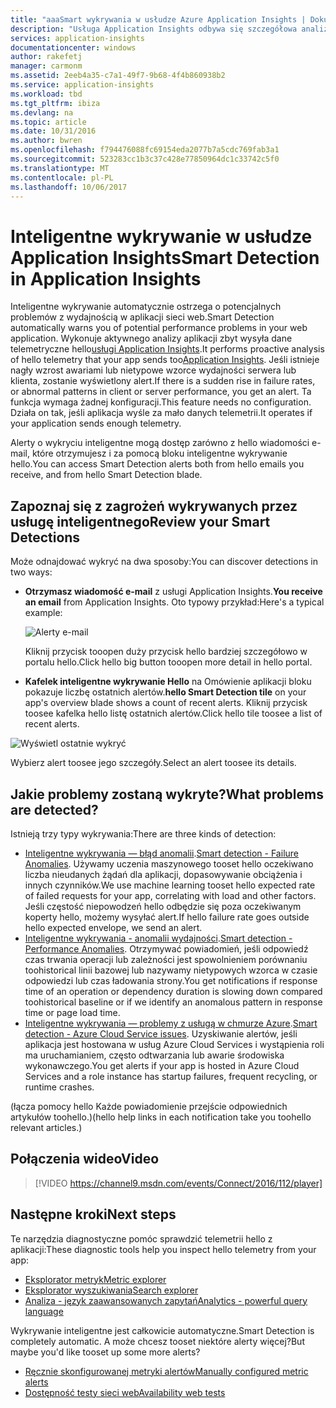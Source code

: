 ```yaml
---
title: "aaaSmart wykrywania w usłudze Azure Application Insights | Dokumentacja firmy Microsoft"
description: "Usługa Application Insights odbywa się szczegółowa analiza automatycznego dotyczących telemetrii aplikacji i ostrzega o potencjalnych problemach."
services: application-insights
documentationcenter: windows
author: rakefetj
manager: carmonm
ms.assetid: 2eeb4a35-c7a1-49f7-9b68-4f4b860938b2
ms.service: application-insights
ms.workload: tbd
ms.tgt_pltfrm: ibiza
ms.devlang: na
ms.topic: article
ms.date: 10/31/2016
ms.author: bwren
ms.openlocfilehash: f794476088fc69154eda2077b7a5cdc769fab3a1
ms.sourcegitcommit: 523283cc1b3c37c428e77850964dc1c33742c5f0
ms.translationtype: MT
ms.contentlocale: pl-PL
ms.lasthandoff: 10/06/2017
---
```

# <a name="smart-detection-in-application-insights"></a><span data-ttu-id="a139b-103">Inteligentne wykrywanie w usłudze Application Insights</span><span class="sxs-lookup"><span data-stu-id="a139b-103">Smart Detection in Application Insights</span></span>
 <span data-ttu-id="a139b-104">Inteligentne wykrywanie automatycznie ostrzega o potencjalnych problemów z wydajnością w aplikacji sieci web.</span><span class="sxs-lookup"><span data-stu-id="a139b-104">Smart Detection automatically warns you of potential performance problems in your web application.</span></span> <span data-ttu-id="a139b-105">Wykonuje aktywnego analizy aplikacji zbyt wysyła dane telemetryczne hello[usługi Application Insights](app-insights-overview.md).</span><span class="sxs-lookup"><span data-stu-id="a139b-105">It performs proactive analysis of hello telemetry that your app sends too[Application Insights](app-insights-overview.md).</span></span> <span data-ttu-id="a139b-106">Jeśli istnieje nagły wzrost awariami lub nietypowe wzorce wydajności serwera lub klienta, zostanie wyświetlony alert.</span><span class="sxs-lookup"><span data-stu-id="a139b-106">If there is a sudden rise in failure rates, or abnormal patterns in client or server performance, you get an alert.</span></span> <span data-ttu-id="a139b-107">Ta funkcja wymaga żadnej konfiguracji.</span><span class="sxs-lookup"><span data-stu-id="a139b-107">This feature needs no configuration.</span></span> <span data-ttu-id="a139b-108">Działa on tak, jeśli aplikacja wyśle za mało danych telemetrii.</span><span class="sxs-lookup"><span data-stu-id="a139b-108">It operates if your application sends enough telemetry.</span></span>

<span data-ttu-id="a139b-109">Alerty o wykryciu inteligentne mogą dostęp zarówno z hello wiadomości e-mail, które otrzymujesz i za pomocą bloku inteligentne wykrywanie hello.</span><span class="sxs-lookup"><span data-stu-id="a139b-109">You can access Smart Detection alerts both from hello emails you receive, and from hello Smart Detection blade.</span></span>

## <a name="review-your-smart-detections"></a><span data-ttu-id="a139b-110">Zapoznaj się z zagrożeń wykrywanych przez usługę inteligentnego</span><span class="sxs-lookup"><span data-stu-id="a139b-110">Review your Smart Detections</span></span>
<span data-ttu-id="a139b-111">Może odnajdować wykryć na dwa sposoby:</span><span class="sxs-lookup"><span data-stu-id="a139b-111">You can discover detections in two ways:</span></span>

* <span data-ttu-id="a139b-112">**Otrzymasz wiadomość e-mail** z usługi Application Insights.</span><span class="sxs-lookup"><span data-stu-id="a139b-112">**You receive an email** from Application Insights.</span></span> <span data-ttu-id="a139b-113">Oto typowy przykład:</span><span class="sxs-lookup"><span data-stu-id="a139b-113">Here's a typical example:</span></span>
  
    ![Alerty e-mail](./media/app-insights-proactive-diagnostics/03.png)
  
    <span data-ttu-id="a139b-115">Kliknij przycisk tooopen duży przycisk hello bardziej szczegółowo w portalu hello.</span><span class="sxs-lookup"><span data-stu-id="a139b-115">Click hello big button tooopen more detail in hello portal.</span></span>
* <span data-ttu-id="a139b-116">**Kafelek inteligentne wykrywanie Hello** na Omówienie aplikacji bloku pokazuje liczbę ostatnich alertów.</span><span class="sxs-lookup"><span data-stu-id="a139b-116">**hello Smart Detection tile** on your app's overview blade shows a count of recent alerts.</span></span> <span data-ttu-id="a139b-117">Kliknij przycisk toosee kafelka hello listę ostatnich alertów.</span><span class="sxs-lookup"><span data-stu-id="a139b-117">Click hello tile toosee a list of recent alerts.</span></span>

![Wyświetl ostatnie wykryć](./media/app-insights-proactive-diagnostics/04.png)

<span data-ttu-id="a139b-119">Wybierz alert toosee jego szczegóły.</span><span class="sxs-lookup"><span data-stu-id="a139b-119">Select an alert toosee its details.</span></span>

## <a name="what-problems-are-detected"></a><span data-ttu-id="a139b-120">Jakie problemy zostaną wykryte?</span><span class="sxs-lookup"><span data-stu-id="a139b-120">What problems are detected?</span></span>
<span data-ttu-id="a139b-121">Istnieją trzy typy wykrywania:</span><span class="sxs-lookup"><span data-stu-id="a139b-121">There are three kinds of detection:</span></span>

* <span data-ttu-id="a139b-122">[Inteligentne wykrywania — błąd anomalii](app-insights-proactive-failure-diagnostics.md).</span><span class="sxs-lookup"><span data-stu-id="a139b-122">[Smart detection - Failure Anomalies](app-insights-proactive-failure-diagnostics.md).</span></span> <span data-ttu-id="a139b-123">Używamy uczenia maszynowego tooset hello oczekiwano liczba nieudanych żądań dla aplikacji, dopasowywanie obciążenia i innych czynników.</span><span class="sxs-lookup"><span data-stu-id="a139b-123">We use machine learning tooset hello expected rate of failed requests for your app, correlating with load and other factors.</span></span> <span data-ttu-id="a139b-124">Jeśli częstość niepowodzeń hello odbędzie się poza oczekiwanym koperty hello, możemy wysyłać alert.</span><span class="sxs-lookup"><span data-stu-id="a139b-124">If hello failure rate goes outside hello expected envelope, we send an alert.</span></span>
* <span data-ttu-id="a139b-125">[Inteligentne wykrywania - anomalii wydajności](app-insights-proactive-performance-diagnostics.md).</span><span class="sxs-lookup"><span data-stu-id="a139b-125">[Smart detection - Performance Anomalies](app-insights-proactive-performance-diagnostics.md).</span></span> <span data-ttu-id="a139b-126">Otrzymywać powiadomień, jeśli odpowiedź czas trwania operacji lub zależności jest spowolnieniem porównaniu toohistorical linii bazowej lub nazywamy nietypowych wzorca w czasie odpowiedzi lub czas ładowania strony.</span><span class="sxs-lookup"><span data-stu-id="a139b-126">You get notifications if response time of an operation or dependency duration is slowing down compared toohistorical baseline or if we identify an anomalous pattern in response time or page load time.</span></span>   
* <span data-ttu-id="a139b-127">[Inteligentne wykrywania — problemy z usługą w chmurze Azure](https://azure.microsoft.com/blog/proactive-notifications-on-cloud-service-issues-with-azure-diagnostics-and-application-insights/).</span><span class="sxs-lookup"><span data-stu-id="a139b-127">[Smart detection - Azure Cloud Service issues](https://azure.microsoft.com/blog/proactive-notifications-on-cloud-service-issues-with-azure-diagnostics-and-application-insights/).</span></span> <span data-ttu-id="a139b-128">Uzyskiwanie alertów, jeśli aplikacja jest hostowana w usług Azure Cloud Services i wystąpienia roli ma uruchamianiem, często odtwarzania lub awarie środowiska wykonawczego.</span><span class="sxs-lookup"><span data-stu-id="a139b-128">You get alerts if your app is hosted in Azure Cloud Services and a role instance has startup failures, frequent recycling, or runtime crashes.</span></span>

<span data-ttu-id="a139b-129">(łącza pomocy hello Każde powiadomienie przejście odpowiednich artykułów toohello.)</span><span class="sxs-lookup"><span data-stu-id="a139b-129">(hello help links in each notification take you toohello relevant articles.)</span></span>

## <a name="video"></a><span data-ttu-id="a139b-130">Połączenia wideo</span><span class="sxs-lookup"><span data-stu-id="a139b-130">Video</span></span>

> [!VIDEO https://channel9.msdn.com/events/Connect/2016/112/player]

## <a name="next-steps"></a><span data-ttu-id="a139b-131">Następne kroki</span><span class="sxs-lookup"><span data-stu-id="a139b-131">Next steps</span></span>
<span data-ttu-id="a139b-132">Te narzędzia diagnostyczne pomóc sprawdzić telemetrii hello z aplikacji:</span><span class="sxs-lookup"><span data-stu-id="a139b-132">These diagnostic tools help you inspect hello telemetry from your app:</span></span>

* [<span data-ttu-id="a139b-133">Eksplorator metryk</span><span class="sxs-lookup"><span data-stu-id="a139b-133">Metric explorer</span></span>](app-insights-metrics-explorer.md)
* [<span data-ttu-id="a139b-134">Eksplorator wyszukiwania</span><span class="sxs-lookup"><span data-stu-id="a139b-134">Search explorer</span></span>](app-insights-diagnostic-search.md)
* [<span data-ttu-id="a139b-135">Analiza - język zaawansowanych zapytań</span><span class="sxs-lookup"><span data-stu-id="a139b-135">Analytics - powerful query language</span></span>](app-insights-analytics-tour.md)

<span data-ttu-id="a139b-136">Wykrywanie inteligentne jest całkowicie automatyczne.</span><span class="sxs-lookup"><span data-stu-id="a139b-136">Smart Detection is completely automatic.</span></span> <span data-ttu-id="a139b-137">A może chcesz tooset niektóre alerty więcej?</span><span class="sxs-lookup"><span data-stu-id="a139b-137">But maybe you'd like tooset up some more alerts?</span></span>

* [<span data-ttu-id="a139b-138">Ręcznie skonfigurowanej metryki alertów</span><span class="sxs-lookup"><span data-stu-id="a139b-138">Manually configured metric alerts</span></span>](app-insights-alerts.md)
* [<span data-ttu-id="a139b-139">Dostępność testy sieci web</span><span class="sxs-lookup"><span data-stu-id="a139b-139">Availability web tests</span></span>](app-insights-monitor-web-app-availability.md) 


